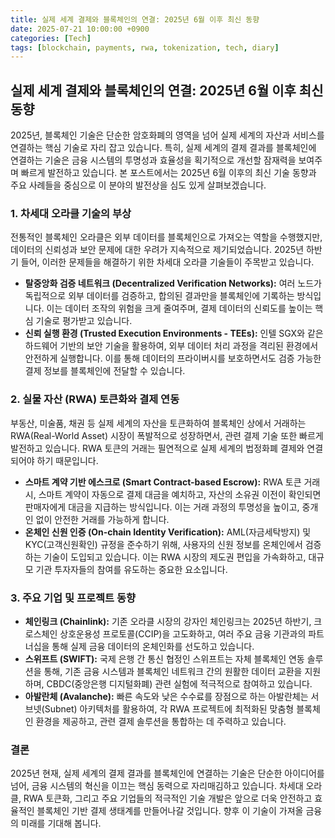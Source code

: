 ```yaml
---
title: 실제 세계 결제와 블록체인의 연결: 2025년 6월 이후 최신 동향
date: 2025-07-21 10:00:00 +0900
categories: [Tech]
tags: [blockchain, payments, rwa, tokenization, tech, diary]
---
```


## 실제 세계 결제와 블록체인의 연결: 2025년 6월 이후 최신 동향

2025년, 블록체인 기술은 단순한 암호화폐의 영역을 넘어 실제 세계의 자산과 서비스를 연결하는 핵심 기술로 자리 잡고 있습니다. 특히, 실제 세계의 결제 결과를 블록체인에 연결하는 기술은 금융 시스템의 투명성과 효율성을 획기적으로 개선할 잠재력을 보여주며 빠르게 발전하고 있습니다. 본 포스트에서는 2025년 6월 이후의 최신 기술 동향과 주요 사례들을 중심으로 이 분야의 발전상을 심도 있게 살펴보겠습니다.

### 1. 차세대 오라클 기술의 부상

전통적인 블록체인 오라클은 외부 데이터를 블록체인으로 가져오는 역할을 수행했지만, 데이터의 신뢰성과 보안 문제에 대한 우려가 지속적으로 제기되었습니다. 2025년 하반기 들어, 이러한 문제들을 해결하기 위한 차세대 오라클 기술들이 주목받고 있습니다.

* **탈중앙화 검증 네트워크 (Decentralized Verification Networks):** 여러 노드가 독립적으로 외부 데이터를 검증하고, 합의된 결과만을 블록체인에 기록하는 방식입니다. 이는 데이터 조작의 위험을 크게 줄여주며, 결제 데이터의 신뢰도를 높이는 핵심 기술로 평가받고 있습니다.
* **신뢰 실행 환경 (Trusted Execution Environments - TEEs):** 인텔 SGX와 같은 하드웨어 기반의 보안 기술을 활용하여, 외부 데이터 처리 과정을 격리된 환경에서 안전하게 실행합니다. 이를 통해 데이터의 프라이버시를 보호하면서도 검증 가능한 결제 정보를 블록체인에 전달할 수 있습니다.

### 2. 실물 자산 (RWA) 토큰화와 결제 연동

부동산, 미술품, 채권 등 실제 세계의 자산을 토큰화하여 블록체인 상에서 거래하는 RWA(Real-World Asset) 시장이 폭발적으로 성장하면서, 관련 결제 기술 또한 빠르게 발전하고 있습니다. RWA 토큰의 거래는 필연적으로 실제 세계의 법정화폐 결제와 연결되어야 하기 때문입니다.

* **스마트 계약 기반 에스크로 (Smart Contract-based Escrow):** RWA 토큰 거래 시, 스마트 계약이 자동으로 결제 대금을 예치하고, 자산의 소유권 이전이 확인되면 판매자에게 대금을 지급하는 방식입니다. 이는 거래 과정의 투명성을 높이고, 중개인 없이 안전한 거래를 가능하게 합니다.
* **온체인 신원 인증 (On-chain Identity Verification):** AML(자금세탁방지) 및 KYC(고객신원확인) 규정을 준수하기 위해, 사용자의 신원 정보를 온체인에서 검증하는 기술이 도입되고 있습니다. 이는 RWA 시장의 제도권 편입을 가속화하고, 대규모 기관 투자자들의 참여를 유도하는 중요한 요소입니다.

### 3. 주요 기업 및 프로젝트 동향

* **체인링크 (Chainlink):** 기존 오라클 시장의 강자인 체인링크는 2025년 하반기, 크로스체인 상호운용성 프로토콜(CCIP)을 고도화하고, 여러 주요 금융 기관과의 파트너십을 통해 실제 금융 데이터의 온체인화를 선도하고 있습니다.
* **스위프트 (SWIFT):** 국제 은행 간 통신 협정인 스위프트는 자체 블록체인 연동 솔루션을 통해, 기존 금융 시스템과 블록체인 네트워크 간의 원활한 데이터 교환을 지원하며, CBDC(중앙은행 디지털화폐) 관련 실험에 적극적으로 참여하고 있습니다.
* **아발란체 (Avalanche):** 빠른 속도와 낮은 수수료를 장점으로 하는 아발란체는 서브넷(Subnet) 아키텍처를 활용하여, 각 RWA 프로젝트에 최적화된 맞춤형 블록체인 환경을 제공하고, 관련 결제 솔루션을 통합하는 데 주력하고 있습니다.

### 결론

2025년 현재, 실제 세계의 결제 결과를 블록체인에 연결하는 기술은 단순한 아이디어를 넘어, 금융 시스템의 혁신을 이끄는 핵심 동력으로 자리매김하고 있습니다. 차세대 오라클, RWA 토큰화, 그리고 주요 기업들의 적극적인 기술 개발은 앞으로 더욱 안전하고 효율적인 블록체인 기반 결제 생태계를 만들어나갈 것입니다. 향후 이 기술이 가져올 금융의 미래를 기대해 봅니다.